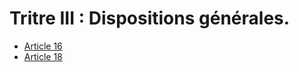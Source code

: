 # Tritre III : Dispositions générales.

- [Article 16](article-16.md)
- [Article 18](article-18.md)
